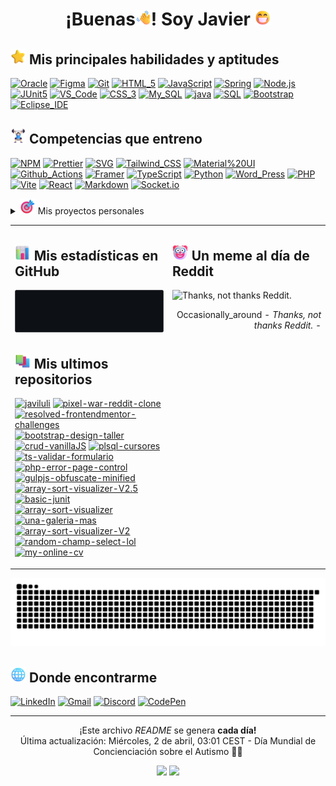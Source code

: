 
<h1 align="center">
¡Buenas<img src="./images/emojis/waving_hand.png" alt="👋" width="25" height="25" />! Soy Javier <img src="./images/emojis/beaming_face_with_smiling_eyes.png" alt="👋" width="25" height="25" />
</h1>

## <img src="./images/emojis/star.png" alt="🌟" width="25" height="25" /> Mis principales habilidades y aptitudes

[![Oracle](https://img.shields.io/badge/Oracle-F80000.svg?style=flat-square&logo=oracle&logoColor=FFFFFF)](#)
[![Figma](https://img.shields.io/badge/Figma-F24E1E.svg?style=flat-square&logo=figma&logoColor=FFFFFF)](#)
[![Git](https://img.shields.io/badge/Git-F05032.svg?style=flat-square&logo=git&logoColor=FFFFFF)](#)
[![HTML_5](https://img.shields.io/badge/HTML_5-E34F26.svg?style=flat-square&logo=html5&logoColor=FFFFFF)](#)
[![JavaScript](https://img.shields.io/badge/JavaScript-F7DF1E.svg?style=flat-square&logo=javascript&logoColor=000000)](#)
[![Spring](https://img.shields.io/badge/Spring-6DB33F.svg?style=flat-square&logo=spring&logoColor=FFFFFF)](#)
[![Node.js](https://img.shields.io/badge/Node.js-339933.svg?style=flat-square&logo=node.js&logoColor=FFFFFF)](#)
[![JUnit5](https://img.shields.io/badge/JUnit5-25A162.svg?style=flat-square&logo=junit5&logoColor=FFFFFF)](#)
[![VS_Code](https://img.shields.io/badge/VS_Code-007ACC.svg?style=flat-square&logo=visualstudiocode&logoColor=FFFFFF)](#)
[![CSS_3](https://img.shields.io/badge/CSS_3-1572B6.svg?style=flat-square&logo=css3&logoColor=FFFFFF)](#)
[![My_SQL](https://img.shields.io/badge/My_SQL-4479A1.svg?style=flat-square&logo=mysql&logoColor=FFFFFF)](#)
[![java](https://img.shields.io/badge/java-007396.svg?style=flat-square&logo=java&logoColor=FFFFFF)](#)
[![SQL](https://img.shields.io/badge/SQL-003B57.svg?style=flat-square&logo=amazon-dynamodb&logoColor=FFFFFF)](#)
[![Bootstrap](https://img.shields.io/badge/Bootstrap-7952B3.svg?style=flat-square&logo=bootstrap&logoColor=FFFFFF)](#)
[![Eclipse_IDE](https://img.shields.io/badge/Eclipse_IDE-2C2255.svg?style=flat-square&logo=eclipseide&logoColor=FFFFFF)](#)

## <img src="./images/emojis/man_lifting_weights_light_skin_tone.png" alt="🏋️‍♂️" width="25" height="25" /> Competencias que entreno

[![NPM](https://img.shields.io/badge/NPM-CB3837.svg?style=flat-square&logo=npm&logoColor=FFFFFF)](#)
[![Prettier](https://img.shields.io/badge/Prettier-F7B93E.svg?style=flat-square&logo=prettier&logoColor=000000)](#)
[![SVG](https://img.shields.io/badge/SVG-FFB13B.svg?style=flat-square&logo=svg&logoColor=000000)](#)
[![Tailwind_CSS](https://img.shields.io/badge/Tailwind_CSS-06B6D4.svg?style=flat-square&logo=tailwindcss&logoColor=FFFFFF)](#)
[![Material%20UI](https://img.shields.io/badge/Material%20UI-007FFF.svg?style=flat-square&logo=mui&logoColor=FFFFFF)](#)
[![Github_Actions](https://img.shields.io/badge/Github_Actions-2088FF.svg?style=flat-square&logo=github-actions&logoColor=FFFFFF)](#)
[![Framer](https://img.shields.io/badge/Framer-0055FF.svg?style=flat-square&logo=framer&logoColor=FFFFFF)](#)
[![TypeScript](https://img.shields.io/badge/TypeScript-3178C6.svg?style=flat-square&logo=typescript&logoColor=FFFFFF)](#)
[![Python](https://img.shields.io/badge/Python-3776AB.svg?style=flat-square&logo=python&logoColor=FFFFFF)](#)
[![Word_Press](https://img.shields.io/badge/Word_Press-21759B.svg?style=flat-square&logo=wordpress&logoColor=FFFFFF)](#)
[![PHP](https://img.shields.io/badge/PHP-777BB4.svg?style=flat-square&logo=php&logoColor=FFFFFF)](#)
[![Vite](https://img.shields.io/badge/Vite-B73BFE.svg?style=flat-square&logo=vite&logoColor=FFD62E)](#)
[![React](https://img.shields.io/badge/React-20232A.svg?style=flat-square&logo=react&logoColor=61DAFB)](#)
[![Markdown](https://img.shields.io/badge/Markdown-000000.svg?style=flat-square&logo=markdown&logoColor=FFFFFF)](#)
[![Socket.io](https://img.shields.io/badge/Socket.io-010101.svg?style=flat-square&logo=Socket.io&logoColor=FFFFFF)](#)

<details>
  <summary> <img src="./images/emojis/bullseye.png" alt="🎯" width="25" height="25" /> Mis proyectos personales </summary>

- [ ] Completar todos los retos de [frontendmentor.io](https://www.frontendmentor.io/challenges)
- [ ] Rehacer el proyecto [una-galeria-mas](https://github.com/javiluli/una-galeria-mas)
- [ ] Rehacer el programa de [java-array-sort-visualizer](https://github.com/javiluli/java-array-sort-visualizer)
- [ ] Customizar el CSS de mi perfil de [CodePen](https://codepen.io/javiluli_dev)
- [ ] Rehacer mi [CV web](https://javiluli.github.io/my-online-cv/) como porfolio con `Astro`.
- [ ] Crear un Bot con `Discord.js`.
- [ ] Crear una aplicación que utilice [Socket.IO](https://socket.io/)

</details>

<table width="960px">
<tr>
<td valign="top" width="50%">
<h2> <img src="./images/emojis/bar_chart.png" alt="📊" width="25" height="25" /> Mis estadísticas en GitHub </h2>

<picture>
<source media="(prefers-color-scheme: dark)" srcset="https://github.com/javiluli/javiluli/blob/master/images/wakatime_weekly_language_stats_black.svg">
<source media="(prefers-color-scheme: light)" srcset="https://github.com/javiluli/javiluli/blob/master/images/wakatime_weekly_language_stats.svg">
<img src="https://github.com/javiluli/javiluli/blob/master/images/wakatime_weekly_language_stats_black.svg">
</picture>

<h2> <img src="./images/emojis/books.png" alt="📘" width="25" height="25" /> Mis ultimos repositorios </h2>

[![javiluli](https://img.shields.io/badge/javiluli-28A745.svg?style=flat-square&logo=github&logoColor=000000)](https://github.com/javiluli/javiluli)
[![pixel-war-reddit-clone](https://img.shields.io/badge/pixel_war_reddit_clone-28A745.svg?style=flat-square&logo=github&logoColor=000000)](https://github.com/javiluli/pixel-war-reddit-clone)
[![resolved-frontendmentor-challenges](https://img.shields.io/badge/resolved_frontendmentor_challenges-28A745.svg?style=flat-square&logo=github&logoColor=000000)](https://github.com/javiluli/resolved-frontendmentor-challenges)
[![bootstrap-design-taller](https://img.shields.io/badge/bootstrap_design_taller-28A745.svg?style=flat-square&logo=github&logoColor=000000)](https://github.com/javiluli/bootstrap-design-taller)
[![crud-vanillaJS](https://img.shields.io/badge/crud_vanillaJS-FFA500.svg?style=flat-square&logo=github&logoColor=000000)](https://github.com/javiluli/crud-vanillaJS)
[![plsql-cursores](https://img.shields.io/badge/plsql_cursores-FFA500.svg?style=flat-square&logo=github&logoColor=000000)](https://github.com/javiluli/plsql-cursores)
[![ts-validar-formulario](https://img.shields.io/badge/ts_validar_formulario-FFA500.svg?style=flat-square&logo=github&logoColor=000000)](https://github.com/javiluli/ts-validar-formulario)
[![php-error-page-control](https://img.shields.io/badge/php_error_page_control-FFA500.svg?style=flat-square&logo=github&logoColor=000000)](https://github.com/javiluli/php-error-page-control)
[![gulpjs-obfuscate-minified](https://img.shields.io/badge/gulpjs_obfuscate_minified-FFA500.svg?style=flat-square&logo=github&logoColor=000000)](https://github.com/javiluli/gulpjs-obfuscate-minified)
[![array-sort-visualizer-V2.5](https://img.shields.io/badge/array_sort_visualizer_V2.5-FFA500.svg?style=flat-square&logo=github&logoColor=000000)](https://github.com/javiluli/array-sort-visualizer-V2.5)
[![basic-junit](https://img.shields.io/badge/basic_junit-FFA500.svg?style=flat-square&logo=github&logoColor=000000)](https://github.com/javiluli/basic-junit)
[![array-sort-visualizer](https://img.shields.io/badge/array_sort_visualizer-FFA500.svg?style=flat-square&logo=github&logoColor=000000)](https://github.com/javiluli/array-sort-visualizer)
[![una-galeria-mas](https://img.shields.io/badge/una_galeria_mas-FFA500.svg?style=flat-square&logo=github&logoColor=000000)](https://github.com/javiluli/una-galeria-mas)
[![array-sort-visualizer-V2](https://img.shields.io/badge/array_sort_visualizer_V2-28A745.svg?style=flat-square&logo=github&logoColor=000000)](https://github.com/javiluli/array-sort-visualizer-V2)
[![random-champ-select-lol](https://img.shields.io/badge/random_champ_select_lol-FFA500.svg?style=flat-square&logo=github&logoColor=000000)](https://github.com/javiluli/random-champ-select-lol)
[![my-online-cv](https://img.shields.io/badge/my_online_cv-FFA500.svg?style=flat-square&logo=github&logoColor=000000)](https://github.com/javiluli/my-online-cv)

</td>
<td valign="top" width="50%">

<h2>
  <img src="./images/emojis/clown_face.png" alt="🤡" width="25" height="25" /> Un meme al día de Reddit
</h2>

![Thanks, not thanks Reddit.](https://i.redd.it/yx54zb37m8se1.png)

<p align="right">Occasionally_around<i> - Thanks, not thanks Reddit.</i> - </p>

</td>
</tr> 
</table>

<picture>
<img alt="github-snake" src="https://github.com/javiluli/javiluli/blob/output/github-contribution-grid-snake-dark.svg" />
</picture>

<h2>
<img src="./images/emojis/globe_with_meridians.png" alt="🌐" width="25" height="25" /> Donde encontrarme
</h2>

<p>
<a href="https://www.linkedin.com/in/javier-delgado-rodriguez-165910331" target="_blank"><img alt="LinkedIn" src="https://img.shields.io/badge/linkedin-%230077B5.svg?&style=for-the-badge&logo=linkedin&logoColor=white" /></a> 
<a href="mailto:javiluli.dev@gmail.com" target="_blank"><img src="https://img.shields.io/badge/gmail-ea4335.svg?style=for-the-badge&logo=gmail&logoColor=FFFFFF" alt="Gmail"/></a>
<a href="https://discord.gg/YCfxzd6krh" target="_blank"><img src="https://img.shields.io/badge/discord-5865F2.svg?style=for-the-badge&logo=discord&logoColor=FFFFFF" alt="Discord"/></a>
<a href="https://codepen.io/javiluli_dev" target="_blank"><img src="https://img.shields.io/badge/codepen-000000.svg?style=for-the-badge&logo=codepen&logoColor=FFFFFF" alt="CodePen"/></a>
</p>

------------
<p align="center"> ¡Este archivo <i>README</i> se genera <b>cada día!</b> <br /> Última actualización: Miércoles, 2 de abril, 03:01 CEST - Día Mundial de Concienciación sobre el Autismo 🧩🧠 </p>

<p align="center"> <img src="https://github.com/thmsgbrt/thmsgbrt/workflows/README%20build/badge.svg" /> <img src="https://komarev.com/ghpvc/?username=javiluli&color=blue" /> </p>
